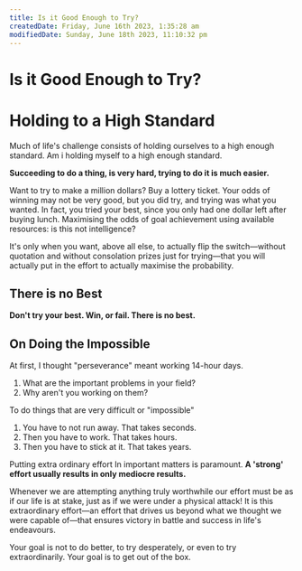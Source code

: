 ```yaml
---
title: Is it Good Enough to Try?
createdDate: Friday, June 16th 2023, 1:35:28 am
modifiedDate: Sunday, June 18th 2023, 11:10:32 pm
---
```


# Is it Good Enough to Try?

# Holding to a High Standard

Much of life's challenge consists of holding ourselves to a high enough standard. Am i holding myself to a high enough standard.

**Succeeding to do a thing, is very hard, trying to do it is much easier.**

Want to try to make a million dollars? Buy a lottery ticket. Your odds of winning may not be very good, but you did try, and trying was what you wanted. In fact, you tried your best, since you only had one dollar left after buying lunch. Maximising the odds of goal achievement using available resources: is this not intelligence?

It's only when you want, above all else, to actually flip the switch—without quotation and without consolation prizes just for trying—that you will actually put in the effort to actually maximise the probability.

## There is no Best

**Don't try your best. Win, or fail. There is no best.**

## On Doing the Impossible

At first, I thought "perseverance" meant working 14-hour days.

1. What are the important problems in your field?
2. Why aren't you working on them?

To do things that are very difficult or "impossible"

1. You have to not run away. That takes seconds.
2. Then you have to work. That takes hours.
3. Then you have to stick at it. That takes years.

Putting extra ordinary effort In important matters is paramount.
**A 'strong' effort usually results in only mediocre results.**

Whenever we are attempting anything truly worthwhile our effort must be as if our life is at stake, just as if we were under a physical attack! It is this extraordinary effort—an effort that drives us beyond what we thought we were capable of—that ensures victory in battle and success in life's endeavours.

Your goal is not to do better, to try desperately, or even to try extraordinarily. Your goal is to get out of the box.
